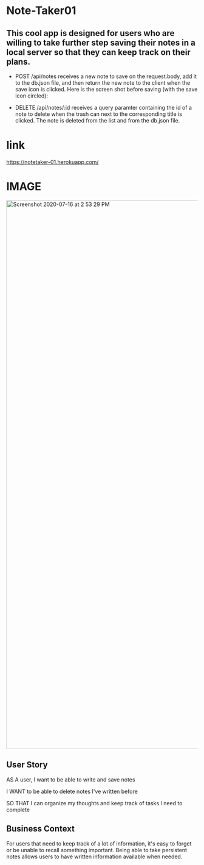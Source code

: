 # Note-Taker01


## This cool app is designed for users who are willing to take further step saving their notes in a local server so that they can keep track on their plans.

* POST /api/notes receives a new note to save on the request.body, add it to the db.json file, and then return the new note to the client when the save icon is clicked. Here is the screen shot before saving (with the save icon circled):


* DELETE /api/notes/:id receives a query paramter containing the id of a note to delete when the trash can next to the corresponding title is clicked. The note is deleted from the list and from the db.json file.

# link
https://notetaker-01.herokuapp.com/

# IMAGE 
<img width="1440" alt="Screenshot 2020-07-16 at 2 53 29 PM" src="https://user-images.githubusercontent.com/63940676/87726710-6d2cae80-c774-11ea-9ed0-020afb47ebd2.png">


##  User Story

AS A user, I want to be able to write and save notes

I WANT to be able to delete notes I've written before

SO THAT I can organize my thoughts and keep track of tasks I need to complete

 ## Business Context

For users that need to keep track of a lot of information, it's easy to forget or be unable to recall something important. Being able to take persistent notes allows users to have written information available when needed.
